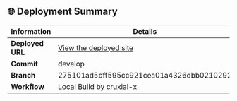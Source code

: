 ## 🌐 Deployment Summary

| Information       | Details                                                                 |
|-------------------|-------------------------------------------------------------------------|
| **Deployed URL**  | [View the deployed site](https://first-matter.github.io/zeno-jam-1-public)                                    |
| **Commit**        | develop                                                                 |
| **Branch**        | 275101ad5bff595cc921cea01a4326dbb0210292                                                                 |
| **Workflow**      | Local Build by cruxial-x                   |
